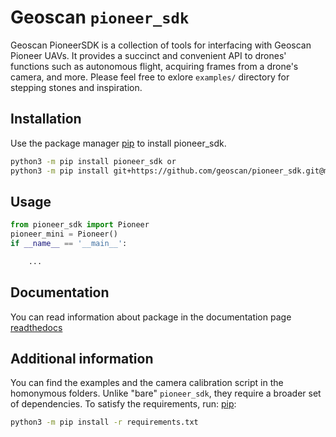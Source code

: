 # Geoscan `pioneer_sdk`

Geoscan PioneerSDK is a collection of tools for interfacing with Geoscan Pioneer UAVs.
It provides a succinct and convenient API to drones' functions such as autonomous flight, acquiring frames from a drone's camera, and more.
Please feel free to exlore `examples/` directory for stepping stones and inspiration.

## Installation

Use the package manager [pip](https://pip.pypa.io/en/stable/) to install pioneer_sdk.

```bash
python3 -m pip install pioneer_sdk or
python3 -m pip install git+https://github.com/geoscan/pioneer_sdk.git@master
```
## Usage

```python
from pioneer_sdk import Pioneer
pioneer_mini = Pioneer()
if __name__ == '__main__':

    ...
```

## Documentation

You can read information about package in the documentation page
[readthedocs](https://pioneer-doc.readthedocs.io/ru/master/programming/python/python_main.html)

## Additional information

You can find the examples and the camera calibration script in the homonymous folders.
Unlike "bare" `pioneer_sdk`, they require a broader set of dependencies.
To satisfy the requirements, run:
[pip](https://pip.pypa.io/en/stable/):
```bash
python3 -m pip install -r requirements.txt
```
